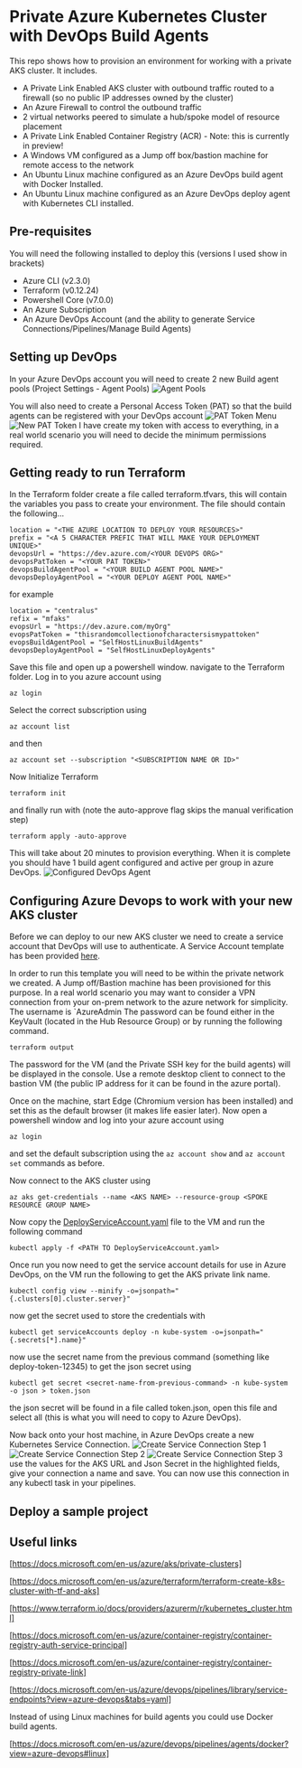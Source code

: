 # Private Azure Kubernetes Cluster with DevOps Build Agents

This repo shows how to provision an environment for working with a private AKS cluster.
It includes.
- A Private Link Enabled AKS cluster with outbound traffic routed to a firewall (so no public IP addresses owned by the cluster)
- An Azure Firewall to control the outbound traffic
- 2 virtual networks peered to simulate a hub/spoke model of resource placement
- A Private Link Enabled Container Registry (ACR) - Note: this is currently in preview!
- A Windows VM configured as a Jump off box/bastion machine for remote access to the network
- An Ubuntu Linux machine configured as an Azure DevOps build agent with Docker Installed.
- An Ubuntu Linux machine configured as an Azure DevOps deploy agent with Kubernetes CLI installed.

## Pre-requisites

You will need the following installed to deploy this (versions I used show in brackets)
- Azure CLI (v2.3.0)
- Terraform (v0.12.24)
- Powershell Core (v7.0.0)
- An Azure Subscription
- An Azure DevOps Account (and the ability to generate Service Connections/Pipelines/Manage Build Agents)

## Setting up DevOps

In your Azure DevOps account you will need to create 2 new Build agent pools (Project Settings - Agent Pools)
![Agent Pools](/images/DevOps%20Build%20Agent.png "Agent Pools")

You will also need to create a Personal Access Token (PAT) so that the build agents can be registered with your DevOps account
![PAT Token Menu](/images/PAT%20TOken%20Menu.png "PAT Token Menu")
![New PAT Token](/images/PAT%20TOken%20-%20New%20Token.png "New PAT Token")
I have create my token with access to everything, in a real world scenario you will need to decide the minimum permissions required.

## Getting ready to run Terraform

In the Terraform folder create a file called terraform.tfvars, this will contain the variables you pass to create your environment.
The file should contain the following...

    location = "<THE AZURE LOCATION TO DEPLOY YOUR RESOURCES>"
    prefix = "<A 5 CHARACTER PREFIC THAT WILL MAKE YOUR DEPLOYMENT UNIQUE>"
    devopsUrl = "https://dev.azure.com/<YOUR DEVOPS ORG>"
    devopsPatToken = "<YOUR PAT TOKEN>"
    devopsBuildAgentPool = "<YOUR BUILD AGENT POOL NAME>"
    devopsDeployAgentPool = "<YOUR DEPLOY AGENT POOL NAME>"

for example

    location = "centralus"
    refix = "mfaks"
    evopsUrl = "https://dev.azure.com/myOrg"
    evopsPatToken = "thisrandomcollectionofcharactersismypattoken"
    evopsBuildAgentPool = "SelfHostLinuxBuildAgents"
    devopsDeployAgentPool = "SelfHostLinuxDeployAgents"

Save this file and open up a powershell window.
navigate to the Terraform folder.
Log in to you azure account using 

    az login
Select the correct subscription using

    az account list
and then 

    az account set --subscription "<SUBSCRIPTION NAME OR ID>"

Now Initialize Terraform

    terraform init

and finally run with (note the auto-approve flag skips the manual verification step)

    terraform apply -auto-approve

This will take about 20 minutes to provision everything.
When it is complete you should have 1 build agent configured and active per group in azure DevOps.
![Configured DevOps Agent](/images/DevOpsConfiguredAgent.png "Configured DevOps Agent")

## Configuring Azure Devops to work with your new AKS cluster

Before we can deploy to our new AKS cluster we need to create a service account that DevOps will use to authenticate.  A Service Account template has been provided [here](/AKS/DeployServiceAccount.yaml).

In order to run this template you will need to be within the private network we created.  A Jump off/Bastion machine has been provisioned for this purpose.  In a real world scenario you may want to consider a VPN connection from your on-prem network to the azure network for simplicity.
The username is `AzureAdmin
The password can be found either in the KeyVault (located in the Hub Resource Group) or by running the following command.

    terraform output

The password for the VM (and the Private SSH key for the build agents) will be displayed in the console.  Use a remote desktop client to connect to the bastion VM (the public IP address for it can be found in the azure portal).

Once on the machine, start Edge (Chromium version has been installed) and set this as the default browser (it makes life easier later).
Now open a powershell window and log into your azure account using

    az login

and set the default subscription using the `az account show` and `az account set` commands as before.

Now connect to the AKS cluster using 

    az aks get-credentials --name <AKS NAME> --resource-group <SPOKE RESOURCE GROUP NAME>

Now copy the [DeployServiceAccount.yaml](/AKS/DeployServiceAccount.yaml) file to the VM and run the following command

    kubectl apply -f <PATH TO DeployServiceAccount.yaml>

Once run you now need to get the service account details for use in Azure DevOps, on the VM run the following to get the AKS private link name.

    kubectl config view --minify -o=jsonpath="{.clusters[0].cluster.server}"

now get the secret used to store the credentials with

    kubectl get serviceAccounts deploy -n kube-system -o=jsonpath="{.secrets[*].name}"

now use the secret name from the previous command (something like deploy-token-12345) to get the json secret using 

    kubectl get secret <secret-name-from-previous-command> -n kube-system -o json > token.json

the json secret will be found in a file called token.json, open this file and select all (this is what you will need to copy to Azure DevOps).

Now back onto your host machine, in Azure DevOps create a new Kubernetes Service Connection.
![Create Service Connection Step 1](/images/CreateServiceConnectionStep1.png "Create Service Connection Step 1")
![Create Service Connection Step 2](/images/CreateServiceConnectionStep2.png "Create Service Connection Step 2")
![Create Service Connection Step 3](/images/CreateServiceConnectionStep3.png "Create Service Connection Step 3")
use the values for the AKS URL and Json Secret in the highlighted fields, give your connection a name and save.  You can now use this connection in any kubectl task in your pipelines.

## Deploy a sample project




## Useful links
[https://docs.microsoft.com/en-us/azure/aks/private-clusters]

[https://docs.microsoft.com/en-us/azure/terraform/terraform-create-k8s-cluster-with-tf-and-aks]

[https://www.terraform.io/docs/providers/azurerm/r/kubernetes_cluster.html]

[https://docs.microsoft.com/en-us/azure/container-registry/container-registry-auth-service-principal]

[https://docs.microsoft.com/en-us/azure/container-registry/container-registry-private-link]

[https://docs.microsoft.com/en-us/azure/devops/pipelines/library/service-endpoints?view=azure-devops&tabs=yaml]

Instead of using Linux machines for build agents you could use Docker build agents.

[https://docs.microsoft.com/en-us/azure/devops/pipelines/agents/docker?view=azure-devops#linux]
